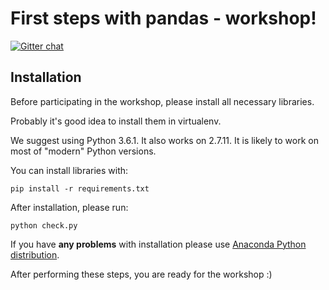 # First steps with pandas - workshop!

[![Gitter chat](https://badges.gitter.im/gitterHQ/gitter.png)](https://gitter.im/first-steps-with-pandas-workshop)

## Installation

Before participating in the workshop, please install all necessary libraries.

Probably it's good idea to install them in virtualenv.

We suggest using Python 3.6.1. It also works on 2.7.11. It is likely to work on most of "modern" Python versions.

You can install libraries with:

```
pip install -r requirements.txt
```

After installation, please run:

```
python check.py
```
If you have **any problems** with installation please use [Anaconda Python distribution](https://www.continuum.io/downloads).


After performing these steps, you are ready for the workshop :)
